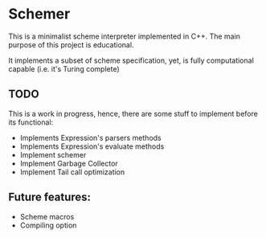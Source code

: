 # Schemer

This is a minimalist scheme interpreter implemented in C++. The main purpose
of this project is educational.

It implements a subset of scheme specification, yet, is fully computational
capable (i.e. it's Turing complete)

## TODO

This is a work in progress, hence, there are some stuff to implement before
its functional:

* Implements Expression's parsers methods
* Implements Expression's evaluate methods
* Implement schemer
* Implement Garbage Collector
* Implement Tail call optimization

## Future features:

* Scheme macros
* Compiling option

